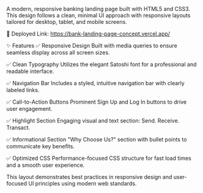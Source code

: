 A modern, responsive banking landing page built with HTML5 and CSS3. This design follows a clean, minimal UI approach with responsive layouts tailored for desktop, tablet, and mobile screens.

🔗 Deployed Link: https://bank-landing-page-concept.vercel.app/

✨ Features
✅ Responsive Design
Built with media queries to ensure seamless display across all screen sizes.

✅ Clean Typography
Utilizes the elegant Satoshi font for a professional and readable interface.

✅ Navigation Bar
Includes a styled, intuitive navigation bar with clearly labeled links.

✅ Call-to-Action Buttons
Prominent Sign Up and Log In buttons to drive user engagement.

✅ Highlight Section
Engaging visual and text section: Send. Receive. Transact.

✅ Informational Section
"Why Choose Us?" section with bullet points to communicate key benefits.

✅ Optimized CSS
Performance-focused CSS structure for fast load times and a smooth user experience.

This layout demonstrates best practices in responsive design and user-focused UI principles using modern web standards.
